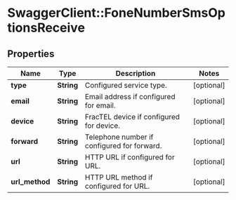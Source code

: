 # SwaggerClient::FoneNumberSmsOptionsReceive

## Properties
Name | Type | Description | Notes
------------ | ------------- | ------------- | -------------
**type** | **String** | Configured service type. | [optional] 
**email** | **String** | Email address if configured for email. | [optional] 
**device** | **String** | FracTEL device if configured for device. | [optional] 
**forward** | **String** | Telephone number if configured for forward. | [optional] 
**url** | **String** | HTTP URL if configured for URL. | [optional] 
**url_method** | **String** | HTTP URL method if configured for URL. | [optional] 


